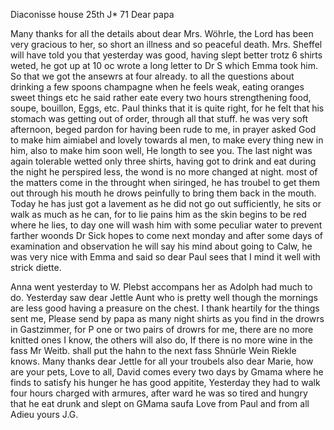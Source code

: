  Diaconisse house 25th J<an>* 71
Dear papa

Many thanks for all the details about dear Mrs. Wöhrle, the Lord has been very gracious to her, so short an illness and so peaceful death. Mrs. Sheffel will have told you that yesterday was good, having slept better trotz 6 shirts weted, he got up at 10 oc wrote a long letter to Dr S which Emma took him. So that we got the ansewrs at four already. to all the questions about drinking a few spoons champagne when he feels weak, eating oranges sweet things etc he said rather eate every two hours strengthening food, soupe, bouillon, Eggs, etc. Paul thinks that it is quite right, for he felt that his stomach was getting out of order, through all that stuff. he was very soft afternoon, beged pardon for having been rude to me, in prayer asked God to make him aimiabel and lovely towards al men, to make every thing new in him, also to make him soon well, He longth to see you. The last night was again tolerable wetted only three shirts, having got to drink and eat during the night he perspired less, the wond is no more changed at night. most of the matters come in the throught when siringed, he has troubel to get them out through his mouth he drows peinfully to bring them back in the mouth. Today he has just got a lavement as he did not go out sufficiently, he sits or walk as much as he can, for to lie pains him as the skin begins to be red where he lies, to day one will wash him with some peculiar water to prevent farther woonds Dr Sick hopes to come next monday and after some days of examination and observation he will say his mind about going to Calw, he was very nice with Emma and said so dear Paul sees that I mind it well with strick diette.

Anna went yesterday to W. Plebst accompans her as Adolph had much to do. 
Yesterday saw dear Jettle Aunt who is pretty well though the mornings are less good having a preasure on the chest. I thank heartily for the things sent me, Please send by papa as many night shirts as you find in the drowrs in Gastzimmer, for P one or two pairs of drowrs for me, there are no more knitted ones I know, the others will also do, If there is no more wine in the fass Mr Weitb. shall put the hahn to the next fass Shnürle Wein Riekle knows. Many thanks dear Jettle for all your troubels also dear Marie, how are your pets, Love to all, David comes every two days by Gmama where he finds to satisfy his hunger he has good appitite, Yesterday they had to walk four hours charged with armures, after ward he was so tired and hungry that he eat drunk and slept on GMama saufa Love from Paul and from all 
 Adieu yours J.G.
